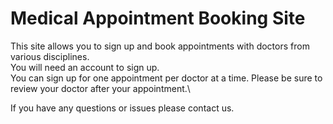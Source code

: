 # Medical Appointment Booking Site

This site allows you to sign up and book appointments with doctors from various disciplines.\
You will need an account to sign up.\
You can sign up for one appointment per doctor at a time. Please be sure to review your doctor after your appointment.\\

If you have any questions or issues please contact us.